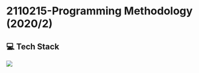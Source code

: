 # 2110215-Programming Methodology (2020/2)

## 💻 Tech Stack

<span>
  <img src="https://img.shields.io/badge/java-%23ED8B00.svg?style=for-the-badge&logo=openjdk&logoColor=white">
</span>
